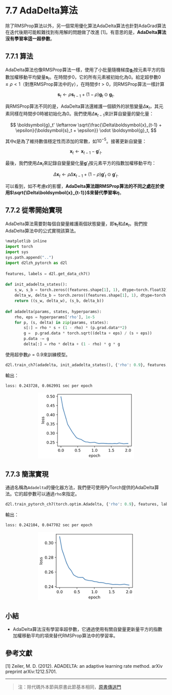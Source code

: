 # 7.7 AdaDelta算法

除了RMSProp算法以外，另一個常用優化算法AdaDelta算法也針對AdaGrad算法在迭代後期可能較難找到有用解的問題做了改進 [1]。有意思的是，**AdaDelta算法沒有學習率這一超參數**。

## 7.7.1 算法

AdaDelta算法也像RMSProp算法一樣，使用了小批量隨機梯度$\boldsymbol{g}_t$按元素平方的指數加權移動平均變量$\boldsymbol{s}_t$。在時間步0，它的所有元素被初始化為0。給定超參數$0 \leq \rho < 1$（對應RMSProp算法中的$\gamma$），在時間步$t>0$，同RMSProp算法一樣計算

$$\boldsymbol{s}_t \leftarrow \rho \boldsymbol{s}_{t-1} + (1 - \rho) \boldsymbol{g}_t \odot \boldsymbol{g}_t. $$

與RMSProp算法不同的是，AdaDelta算法還維護一個額外的狀態變量$\Delta\boldsymbol{x}_t$，其元素同樣在時間步0時被初始化為0。我們使用$\Delta\boldsymbol{x}_{t-1}$來計算自變量的變化量：

$$ \boldsymbol{g}_t' \leftarrow \sqrt{\frac{\Delta\boldsymbol{x}_{t-1} + \epsilon}{\boldsymbol{s}_t + \epsilon}}   \odot \boldsymbol{g}_t, $$

其中$\epsilon$是為了維持數值穩定性而添加的常數，如$10^{-5}$。接著更新自變量：

$$\boldsymbol{x}_t \leftarrow \boldsymbol{x}_{t-1} - \boldsymbol{g}'_t. $$

最後，我們使用$\Delta\boldsymbol{x}_t$來記錄自變量變化量$\boldsymbol{g}'_t$按元素平方的指數加權移動平均：

$$\Delta\boldsymbol{x}_t \leftarrow \rho \Delta\boldsymbol{x}_{t-1} + (1 - \rho) \boldsymbol{g}'_t \odot \boldsymbol{g}'_t. $$

可以看到，如不考慮$\epsilon$的影響，**AdaDelta算法跟RMSProp算法的不同之處在於使用$\sqrt{\Delta\boldsymbol{x}_{t-1}}$來替代學習率$\eta$**。


## 7.7.2 從零開始實現

AdaDelta算法需要對每個自變量維護兩個狀態變量，即$\boldsymbol{s}_t$和$\Delta\boldsymbol{x}_t$。我們按AdaDelta算法中的公式實現該算法。

``` python
%matplotlib inline
import torch
import sys
sys.path.append("..") 
import d2lzh_pytorch as d2l

features, labels = d2l.get_data_ch7()

def init_adadelta_states():
    s_w, s_b = torch.zeros((features.shape[1], 1), dtype=torch.float32), torch.zeros(1, dtype=torch.float32)
    delta_w, delta_b = torch.zeros((features.shape[1], 1), dtype=torch.float32), torch.zeros(1, dtype=torch.float32)
    return ((s_w, delta_w), (s_b, delta_b))

def adadelta(params, states, hyperparams):
    rho, eps = hyperparams['rho'], 1e-5
    for p, (s, delta) in zip(params, states):
        s[:] = rho * s + (1 - rho) * (p.grad.data**2)
        g =  p.grad.data * torch.sqrt((delta + eps) / (s + eps))
        p.data -= g
        delta[:] = rho * delta + (1 - rho) * g * g
```

使用超參數$\rho=0.9$來訓練模型。

``` python
d2l.train_ch7(adadelta, init_adadelta_states(), {'rho': 0.9}, features, labels)
```
輸出：
```
loss: 0.243728, 0.062991 sec per epoch
```
<div align=center>
<img width="300" src="../img/chapter07/7.7_output1.png"/>
</div>

## 7.7.3 簡潔實現

通過名稱為`Adadelta`的優化器方法，我們便可使用PyTorch提供的AdaDelta算法。它的超參數可以通過`rho`來指定。

``` python
d2l.train_pytorch_ch7(torch.optim.Adadelta, {'rho': 0.9}, features, labels)
```

輸出：
```
loss: 0.242104, 0.047702 sec per epoch
```
<div align=center>
<img width="300" src="../img/chapter07/7.7_output2.png"/>
</div>

## 小結

* AdaDelta算法沒有學習率超參數，它通過使用有關自變量更新量平方的指數加權移動平均的項來替代RMSProp算法中的學習率。


## 參考文獻

[1] Zeiler, M. D. (2012). ADADELTA: an adaptive learning rate method. arXiv preprint arXiv:1212.5701.

-----------
> 注：除代碼外本節與原書此節基本相同，[原書傳送門](https://zh.d2l.ai/chapter_optimization/adadelta.html)

